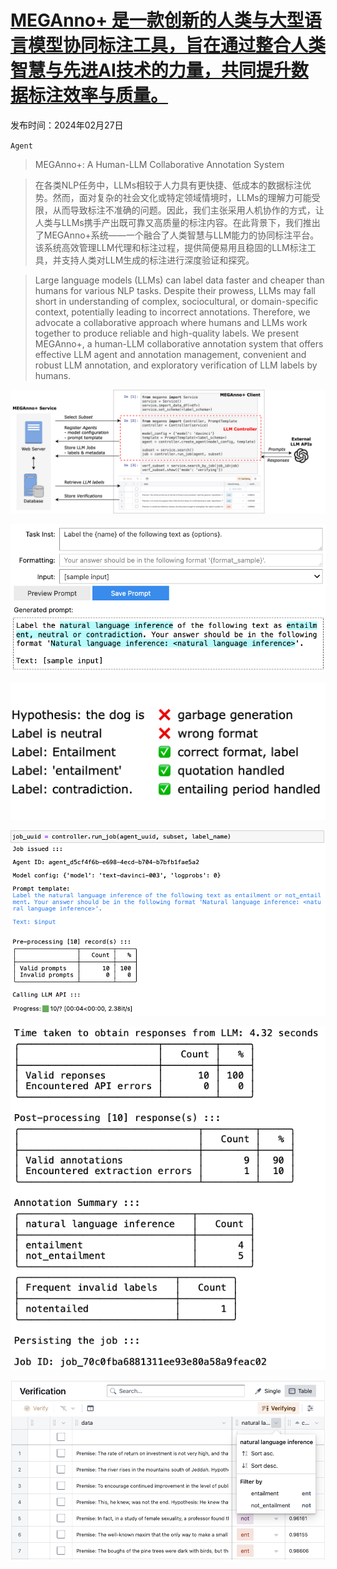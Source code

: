 # [MEGAnno+ 是一款创新的人类与大型语言模型协同标注工具，旨在通过整合人类智慧与先进AI技术的力量，共同提升数据标注效率与质量。](https://arxiv.org/abs/2402.18050)

发布时间：2024年02月27日

`Agent`

> MEGAnno+: A Human-LLM Collaborative Annotation System

> 在各类NLP任务中，LLMs相较于人力具有更快捷、低成本的数据标注优势。然而，面对复杂的社会文化或特定领域情境时，LLMs的理解力可能受限，从而导致标注不准确的问题。因此，我们主张采用人机协作的方式，让人类与LLMs携手产出既可靠又高质量的标注内容。在此背景下，我们推出了MEGAnno+系统——一个融合了人类智慧与LLM能力的协同标注平台。该系统高效管理LLM代理和标注过程，提供简便易用且稳固的LLM标注工具，并支持人类对LLM生成的标注进行深度验证和探究。

> Large language models (LLMs) can label data faster and cheaper than humans for various NLP tasks. Despite their prowess, LLMs may fall short in understanding of complex, sociocultural, or domain-specific context, potentially leading to incorrect annotations. Therefore, we advocate a collaborative approach where humans and LLMs work together to produce reliable and high-quality labels. We present MEGAnno+, a human-LLM collaborative annotation system that offers effective LLM agent and annotation management, convenient and robust LLM annotation, and exploratory verification of LLM labels by humans.

![MEGAnno+ 是一款创新的人类与大型语言模型协同标注工具，旨在通过整合人类智慧与先进AI技术的力量，共同提升数据标注效率与质量。](../../../paper_images/2402.18050/architecture.png)

![MEGAnno+ 是一款创新的人类与大型语言模型协同标注工具，旨在通过整合人类智慧与先进AI技术的力量，共同提升数据标注效率与质量。](../../../paper_images/2402.18050/prompt.png)

![MEGAnno+ 是一款创新的人类与大型语言模型协同标注工具，旨在通过整合人类智慧与先进AI技术的力量，共同提升数据标注效率与质量。](../../../paper_images/2402.18050/extraction.png)

![MEGAnno+ 是一款创新的人类与大型语言模型协同标注工具，旨在通过整合人类智慧与先进AI技术的力量，共同提升数据标注效率与质量。](../../../paper_images/2402.18050/summary1.png)

![MEGAnno+ 是一款创新的人类与大型语言模型协同标注工具，旨在通过整合人类智慧与先进AI技术的力量，共同提升数据标注效率与质量。](../../../paper_images/2402.18050/summary2.png)

![MEGAnno+ 是一款创新的人类与大型语言模型协同标注工具，旨在通过整合人类智慧与先进AI技术的力量，共同提升数据标注效率与质量。](../../../paper_images/2402.18050/verification.png)